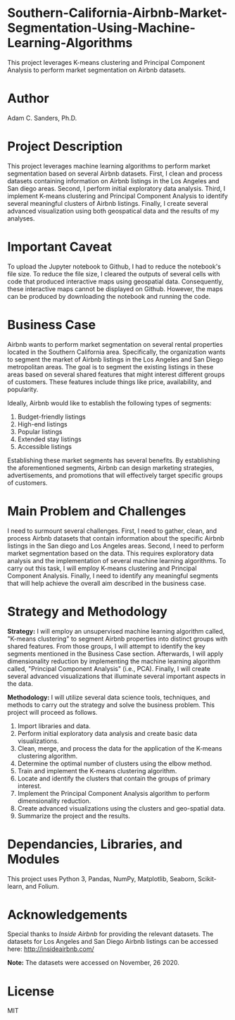 # Southern-California-Airbnb-Market-Segmentation-Using-Machine-Learning-Algorithms
This project leverages K-means clustering and Principal Component Analysis to perform market segmentation on Airbnb datasets.

# Author
Adam C. Sanders, Ph.D.

# Project Description
This project leverages machine learning algorithms to perform market segmentation based on several Airbnb datasets. First, I clean and process datasets containing information on Airbnb listings in the Los Angeles and San diego areas. Second, I perform initial exploratory data analysis. Third, I implement K-means clustering and Principal Component Analysis to identify several meaningful clusters of Airbnb listings. Finally, I create several advanced visualization using both geospatical data and the results of my analyses.

# Important Caveat
To upload the Jupyter notebook to Github, I had to reduce the notebook's file size. To reduce the file size, I cleared the outputs of several cells with code that produced interactive maps using geospatial data. Consequently, these interactive maps cannot be displayed on Github. However, the maps can be produced by downloading the notebook and running the code.

# Business Case
Airbnb wants to perform market segmentation on several rental properties located in the Southern California area. Specifically, the organization wants to segment the market of Airbnb listings in the Los Angeles and San Diego metropolitan areas. The goal is to segment the existing listings in these areas based on several shared features that might interest different groups of customers. These features include things like price, availability, and popularity.

Ideally, Airbnb would like to establish the following types of segments:

1. Budget-friendly listings
2. High-end listings
3. Popular listings
4. Extended stay listings
5. Accessible listings

Establishing these market segments has several benefits. By establishing the aforementioned segments, Airbnb can design marketing strategies, advertisements, and promotions that will effectively target specific groups of customers.

# Main Problem and Challenges
I need to surmount several challenges. First, I need to gather, clean, and process Airbnb datasets that contain information about the specific Airbnb listings in the San diego and Los Angeles areas. Second, I need to perform market segmentation based on the data. This requires exploratory data analysis and the implementation of several machine learning algorithms. To carry out this task, I will employ K-means clustering and Principal Component Analysis. Finally, I need to identify any meaningful segments that will help achieve the overall aim described in the business case.

# Strategy and Methodology
**Strategy:** 
I will employ an unsupervised machine learning algorithm called, "K-means clustering" to segment Airbnb properties into distinct groups with shared features. From those groups, I will attempt to identify the key segments mentioned in the Business Case section. Afterwards, I will apply dimensionality reduction by implementing the machine learning algorithm called, "Principal Component Analysis" (i.e., PCA). Finally, I will create several advanced visualizations that illuminate several important aspects in the data.

**Methodology:** 
I will utilize several data science tools, techniques, and methods to carry out the strategy and solve the business problem. This project will proceed as follows.

1. Import libraries and data.
2. Perform initial exploratory data analysis and create basic data visualizations.
3. Clean, merge, and process the data for the application of the K-means clustering algorithm.
4. Determine the optimal number of clusters using the elbow method.
5. Train and implement the K-means clustering algorithm.
6. Locate and identify the clusters that contain the groups of primary interest.
7. Implement the Principal Component Analysis algorithm to perform dimensionality reduction.
8. Create advanced visualizations using the clusters and geo-spatial data.
9. Summarize the project and the results.

# Dependancies, Libraries, and Modules
This project uses Python 3, Pandas, NumPy, Matplotlib, Seaborn, Scikit-learn, and Folium.

# Acknowledgements
Special thanks to *Inside Airbnb* for providing the relevant datasets. The datasets for Los Angeles and San Diego Airbnb listings can be accessed here: http://insideairbnb.com/

**Note:** The datasets were accessed on November, 26 2020.

# License
MIT
